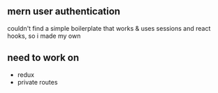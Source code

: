 ## mern user authentication

couldn't find a simple boilerplate that works & uses sessions and react hooks, so i made my own

## need to work on
* redux
* private routes
